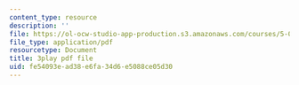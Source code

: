 ```yaml
---
content_type: resource
description: ''
file: https://ol-ocw-studio-app-production.s3.amazonaws.com/courses/5-07sc-biological-chemistry-i-fall-2013/fe54093ead38e6fa34d6e5088ce05d30_4BwB43Smu7o.pdf
file_type: application/pdf
resourcetype: Document
title: 3play pdf file
uid: fe54093e-ad38-e6fa-34d6-e5088ce05d30
---
```

